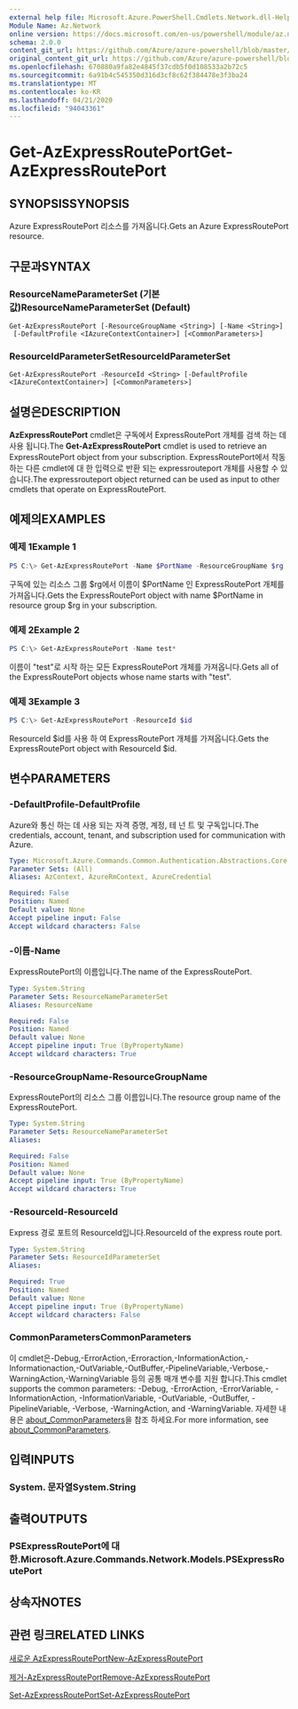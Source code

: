 ```yaml
---
external help file: Microsoft.Azure.PowerShell.Cmdlets.Network.dll-Help.xml
Module Name: Az.Network
online version: https://docs.microsoft.com/en-us/powershell/module/az.network/get-azexpressrouteport
schema: 2.0.0
content_git_url: https://github.com/Azure/azure-powershell/blob/master/src/Network/Network/help/Get-AzExpressRoutePort.md
original_content_git_url: https://github.com/Azure/azure-powershell/blob/master/src/Network/Network/help/Get-AzExpressRoutePort.md
ms.openlocfilehash: 670880a9fa82e4845f37cdb5f0d108533a2b72c5
ms.sourcegitcommit: 6a91b4c545350d316d3cf8c62f384478e3f3ba24
ms.translationtype: MT
ms.contentlocale: ko-KR
ms.lasthandoff: 04/21/2020
ms.locfileid: "94043361"
---
```

# <span data-ttu-id="d06c7-101">Get-AzExpressRoutePort</span><span class="sxs-lookup"><span data-stu-id="d06c7-101">Get-AzExpressRoutePort</span></span>

## <span data-ttu-id="d06c7-102">SYNOPSIS</span><span class="sxs-lookup"><span data-stu-id="d06c7-102">SYNOPSIS</span></span>
<span data-ttu-id="d06c7-103">Azure ExpressRoutePort 리소스를 가져옵니다.</span><span class="sxs-lookup"><span data-stu-id="d06c7-103">Gets an Azure ExpressRoutePort resource.</span></span>

## <span data-ttu-id="d06c7-104">구문과</span><span class="sxs-lookup"><span data-stu-id="d06c7-104">SYNTAX</span></span>

### <span data-ttu-id="d06c7-105">ResourceNameParameterSet (기본값)</span><span class="sxs-lookup"><span data-stu-id="d06c7-105">ResourceNameParameterSet (Default)</span></span>
```
Get-AzExpressRoutePort [-ResourceGroupName <String>] [-Name <String>]
 [-DefaultProfile <IAzureContextContainer>] [<CommonParameters>]
```

### <span data-ttu-id="d06c7-106">ResourceIdParameterSet</span><span class="sxs-lookup"><span data-stu-id="d06c7-106">ResourceIdParameterSet</span></span>
```
Get-AzExpressRoutePort -ResourceId <String> [-DefaultProfile <IAzureContextContainer>] [<CommonParameters>]
```

## <span data-ttu-id="d06c7-107">설명은</span><span class="sxs-lookup"><span data-stu-id="d06c7-107">DESCRIPTION</span></span>
<span data-ttu-id="d06c7-108">**AzExpressRoutePort** cmdlet은 구독에서 ExpressRoutePort 개체를 검색 하는 데 사용 됩니다.</span><span class="sxs-lookup"><span data-stu-id="d06c7-108">The **Get-AzExpressRoutePort** cmdlet is used to retrieve an ExpressRoutePort object from your subscription.</span></span> <span data-ttu-id="d06c7-109">ExpressRoutePort에서 작동 하는 다른 cmdlet에 대 한 입력으로 반환 되는 expressrouteport 개체를 사용할 수 있습니다.</span><span class="sxs-lookup"><span data-stu-id="d06c7-109">The expressrouteport object returned can be used as input to other cmdlets that operate on ExpressRoutePort.</span></span>

## <span data-ttu-id="d06c7-110">예제의</span><span class="sxs-lookup"><span data-stu-id="d06c7-110">EXAMPLES</span></span>

### <span data-ttu-id="d06c7-111">예제 1</span><span class="sxs-lookup"><span data-stu-id="d06c7-111">Example 1</span></span>
```powershell
PS C:\> Get-AzExpressRoutePort -Name $PortName -ResourceGroupName $rg
```

<span data-ttu-id="d06c7-112">구독에 있는 리소스 그룹 $rg에서 이름이 $PortName 인 ExpressRoutePort 개체를 가져옵니다.</span><span class="sxs-lookup"><span data-stu-id="d06c7-112">Gets the ExpressRoutePort object with name $PortName in resource group $rg in your subscription.</span></span>

### <span data-ttu-id="d06c7-113">예제 2</span><span class="sxs-lookup"><span data-stu-id="d06c7-113">Example 2</span></span>
```powershell
PS C:\> Get-AzExpressRoutePort -Name test*
```

<span data-ttu-id="d06c7-114">이름이 "test"로 시작 하는 모든 ExpressRoutePort 개체를 가져옵니다.</span><span class="sxs-lookup"><span data-stu-id="d06c7-114">Gets all of the ExpressRoutePort objects whose name starts with "test".</span></span>

### <span data-ttu-id="d06c7-115">예제 3</span><span class="sxs-lookup"><span data-stu-id="d06c7-115">Example 3</span></span>
```powershell
PS C:\> Get-AzExpressRoutePort -ResourceId $id
```

<span data-ttu-id="d06c7-116">ResourceId $id를 사용 하 여 ExpressRoutePort 개체를 가져옵니다.</span><span class="sxs-lookup"><span data-stu-id="d06c7-116">Gets the ExpressRoutePort object with ResourceId $id.</span></span> 

## <span data-ttu-id="d06c7-117">변수</span><span class="sxs-lookup"><span data-stu-id="d06c7-117">PARAMETERS</span></span>

### <span data-ttu-id="d06c7-118">-DefaultProfile</span><span class="sxs-lookup"><span data-stu-id="d06c7-118">-DefaultProfile</span></span>
<span data-ttu-id="d06c7-119">Azure와 통신 하는 데 사용 되는 자격 증명, 계정, 테 넌 트 및 구독입니다.</span><span class="sxs-lookup"><span data-stu-id="d06c7-119">The credentials, account, tenant, and subscription used for communication with Azure.</span></span>

```yaml
Type: Microsoft.Azure.Commands.Common.Authentication.Abstractions.Core.IAzureContextContainer
Parameter Sets: (All)
Aliases: AzContext, AzureRmContext, AzureCredential

Required: False
Position: Named
Default value: None
Accept pipeline input: False
Accept wildcard characters: False
```

### <span data-ttu-id="d06c7-120">-이름</span><span class="sxs-lookup"><span data-stu-id="d06c7-120">-Name</span></span>
<span data-ttu-id="d06c7-121">ExpressRoutePort의 이름입니다.</span><span class="sxs-lookup"><span data-stu-id="d06c7-121">The name of the ExpressRoutePort.</span></span>

```yaml
Type: System.String
Parameter Sets: ResourceNameParameterSet
Aliases: ResourceName

Required: False
Position: Named
Default value: None
Accept pipeline input: True (ByPropertyName)
Accept wildcard characters: True
```

### <span data-ttu-id="d06c7-122">-ResourceGroupName</span><span class="sxs-lookup"><span data-stu-id="d06c7-122">-ResourceGroupName</span></span>
<span data-ttu-id="d06c7-123">ExpressRoutePort의 리소스 그룹 이름입니다.</span><span class="sxs-lookup"><span data-stu-id="d06c7-123">The resource group name of the ExpressRoutePort.</span></span>

```yaml
Type: System.String
Parameter Sets: ResourceNameParameterSet
Aliases:

Required: False
Position: Named
Default value: None
Accept pipeline input: True (ByPropertyName)
Accept wildcard characters: True
```

### <span data-ttu-id="d06c7-124">-ResourceId</span><span class="sxs-lookup"><span data-stu-id="d06c7-124">-ResourceId</span></span>
<span data-ttu-id="d06c7-125">Express 경로 포트의 ResourceId입니다.</span><span class="sxs-lookup"><span data-stu-id="d06c7-125">ResourceId of the express route port.</span></span>

```yaml
Type: System.String
Parameter Sets: ResourceIdParameterSet
Aliases:

Required: True
Position: Named
Default value: None
Accept pipeline input: True (ByPropertyName)
Accept wildcard characters: False
```

### <span data-ttu-id="d06c7-126">CommonParameters</span><span class="sxs-lookup"><span data-stu-id="d06c7-126">CommonParameters</span></span>
<span data-ttu-id="d06c7-127">이 cmdlet은-Debug,-ErrorAction,-Erroraction,-InformationAction,-Informationaction,-OutVariable,-OutBuffer,-PipelineVariable,-Verbose,-WarningAction,-WarningVariable 등의 공통 매개 변수를 지원 합니다.</span><span class="sxs-lookup"><span data-stu-id="d06c7-127">This cmdlet supports the common parameters: -Debug, -ErrorAction, -ErrorVariable, -InformationAction, -InformationVariable, -OutVariable, -OutBuffer, -PipelineVariable, -Verbose, -WarningAction, and -WarningVariable.</span></span> <span data-ttu-id="d06c7-128">자세한 내용은 [about_CommonParameters](http://go.microsoft.com/fwlink/?LinkID=113216)을 참조 하세요.</span><span class="sxs-lookup"><span data-stu-id="d06c7-128">For more information, see [about_CommonParameters](http://go.microsoft.com/fwlink/?LinkID=113216).</span></span>

## <span data-ttu-id="d06c7-129">입력</span><span class="sxs-lookup"><span data-stu-id="d06c7-129">INPUTS</span></span>

### <span data-ttu-id="d06c7-130">System. 문자열</span><span class="sxs-lookup"><span data-stu-id="d06c7-130">System.String</span></span>

## <span data-ttu-id="d06c7-131">출력</span><span class="sxs-lookup"><span data-stu-id="d06c7-131">OUTPUTS</span></span>

### <span data-ttu-id="d06c7-132">PSExpressRoutePort에 대 한.</span><span class="sxs-lookup"><span data-stu-id="d06c7-132">Microsoft.Azure.Commands.Network.Models.PSExpressRoutePort</span></span>

## <span data-ttu-id="d06c7-133">상속자</span><span class="sxs-lookup"><span data-stu-id="d06c7-133">NOTES</span></span>

## <span data-ttu-id="d06c7-134">관련 링크</span><span class="sxs-lookup"><span data-stu-id="d06c7-134">RELATED LINKS</span></span>

[<span data-ttu-id="d06c7-135">새로운 AzExpressRoutePort</span><span class="sxs-lookup"><span data-stu-id="d06c7-135">New-AzExpressRoutePort</span></span>](./New-AzExpressRoutePort.md)

[<span data-ttu-id="d06c7-136">제거-AzExpressRoutePort</span><span class="sxs-lookup"><span data-stu-id="d06c7-136">Remove-AzExpressRoutePort</span></span>](./Remove-AzExpressRoutePort.md)

[<span data-ttu-id="d06c7-137">Set-AzExpressRoutePort</span><span class="sxs-lookup"><span data-stu-id="d06c7-137">Set-AzExpressRoutePort</span></span>](./Set-AzExpressRoutePort.md)

